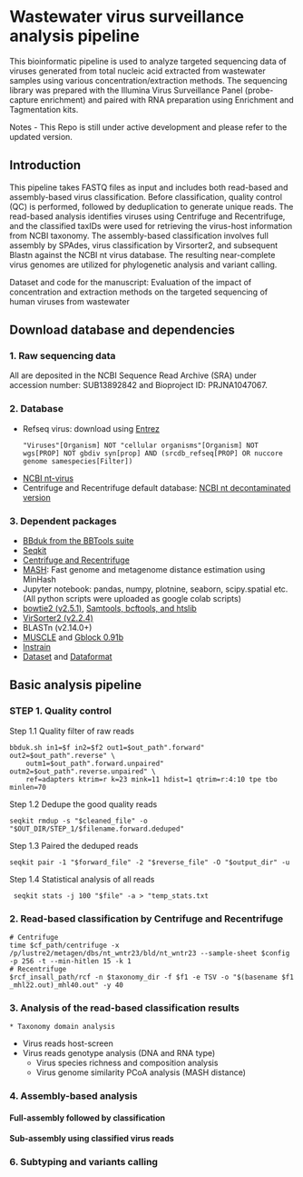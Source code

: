 # Wastewater virus surveillance analysis pipeline  
This bioinformatic pipeline is used to analyze targeted sequencing data of viruses generated from total nucleic acid extracted from wastewater samples using various concentration/extraction methods. The sequencing library was prepared with the Illumina Virus Surveillance Panel (probe-capture enrichment) and paired with RNA preparation using Enrichment and Tagmentation kits.

Notes - This Repo is still under active development and please refer to the updated version. 

## Introduction
This pipeline takes FASTQ files as input and includes both read-based and assembly-based virus classification. Before classification, quality control (QC) is performed, followed by deduplication to generate unique reads. The read-based analysis identifies viruses using Centrifuge and Recentrifuge, and the classified taxIDs were used for retrieving the virus-host information from NCBI taxonomy. The assembly-based classification involves full assembly by SPAdes, virus classification by Virsorter2, and subsequent Blastn against the NCBI nt virus database. The resulting near-complete virus genomes are utilized for phylogenetic analysis and variant calling.

Dataset and code for the manuscript: Evaluation of the impact of concentration and extraction methods on the targeted sequencing of human viruses from wastewater

## Download database and dependencies
### 1. Raw sequencing data 
All are deposited in the NCBI Sequence Read Archive (SRA) under accession number: SUB13892842 and Bioproject ID: PRJNA1047067.
### 2. Database
   * Refseq virus: download using [Entrez](https://www.ncbi.nlm.nih.gov/books/NBK25501/)
     ```
     "Viruses"[Organism] NOT "cellular organisms"[Organism] NOT wgs[PROP] NOT gbdiv syn[prop] AND (srcdb_refseq[PROP] OR nuccore genome samespecies[Filter])
     ```
   * [NCBI nt-virus](https://ftp.ncbi.nlm.nih.gov/blast/db/)
   * Centrifuge and Recentrifuge default database: [NCBI nt decontaminated version](https://github.com/khyox/recentrifuge/wiki/Centrifuge-nt)
### 3. Dependent packages
   * [BBduk from the BBTools suite](https://jgi.doe.gov/data-and-tools/software-tools/bbtools/bb-tools-user-guide/bbduk-guide/)
   * [Seqkit](https://github.com/shenwei356/seqkit/blob/master/README.md)
   * [Centrifuge and Recentrifuge](https://github.com/khyox/recentrifuge/wiki/Running-recentrifuge-for-Centrifuge) 
   * [MASH](https://github.com/marbl/Mash): Fast genome and metagenome distance estimation using MinHash 
   * Jupyter notebook: pandas, numpy, plotnine, seaborn, scipy.spatial etc. (All python scripts were uploaded as google colab scripts)
   * [bowtie2 (v2.5.1)](https://github.com/BenLangmead/bowtie2), [Samtools, bcftools, and htslib](https://www.htslib.org/download/) 
   * [VirSorter2 (v2.2.4)](https://github.com/jiarong/VirSorter2#detailed-description-on-output-files) 
   * BLASTn (v2.14.0+)
   * [MUSCLE](https://github.com/rcedgar/muscle) and [Gblock 0.91b](http://phylogeny.lirmm.fr/phylo_cgi/one_task.cgi?task_type=gblocks)
   * [Instrain](https://github.com/MrOlm/inStrain/blob/master/docs/user_manual.rst)
   * [Dataset](https://www.ncbi.nlm.nih.gov/datasets/docs/v2/download-and-install/) and [Dataformat](https://www.ncbi.nlm.nih.gov/datasets/docs/v2/reference-docs/command-line/dataformat/)

## Basic analysis pipeline
### STEP 1. Quality control 
Step 1.1 Quality filter of raw reads
```
bbduk.sh in1=$f in2=$f2 out1=$out_path".forward" out2=$out_path".reverse" \
    outm1=$out_path".forward.unpaired" outm2=$out_path".reverse.unpaired" \
    ref=adapters ktrim=r k=23 mink=11 hdist=1 qtrim=r:4:10 tpe tbo minlen=70
```
Step 1.2 Dedupe the good quality reads
```
seqkit rmdup -s "$cleaned_file" -o "$OUT_DIR/STEP_1/$filename.forward.deduped"
```
Step 1.3 Paired the deduped reads
```
seqkit pair -1 "$forward_file" -2 "$reverse_file" -O "$output_dir" -u
```
Step 1.4 Statistical analysis of all reads
```
 seqkit stats -j 100 "$file" -a > "temp_stats.txt
```
### 2. Read-based classification by Centrifuge and Recentrifuge 
```
# Centrifuge
time $cf_path/centrifuge -x  /p/lustre2/metagen/dbs/nt_wntr23/bld/nt_wntr23 --sample-sheet $config -p 256 -t --min-hitlen 15 -k 1
# Recentrifuge
$rcf_insall_path/rcf -n $taxonomy_dir -f $f1 -e TSV -o "$(basename $f1 _mhl22.out)_mhl40.out" -y 40
```

### 3. Analysis of the read-based classification results
    * Taxonomy domain analysis 
   * Virus reads host-screen 
* Virus reads genotype analysis (DNA and RNA type)
     * Virus species richness and composition analysis 
     * Virus genome similarity PCoA analysis (MASH distance) 
### 4. Assembly-based analysis 
#### Full-assembly followed by classification 
#### Sub-assembly using classified virus reads 

### 6. Subtyping and variants calling 
